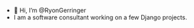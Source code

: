 - 👋 Hi, I’m @RyonGerringer
- I am a software consultant working on a few Django projects.

  
<!---
RyonGerringer/RyonGerringer is a ✨ special ✨ repository because its `README.md` (this file) appears on your GitHub profile.
You can click the Preview link to take a look at your changes.
--->
